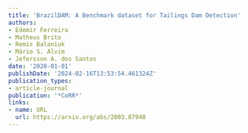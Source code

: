 ```yaml
---
title: 'BrazilDAM: A Benchmark dataset for Tailings Dam Detection'
authors:
- Edemir Ferreira
- Matheus Brito
- Remis Balaniuk
- Mário S. Alvim
- Jefersson A. dos Santos
date: '2020-01-01'
publishDate: '2024-02-16T13:53:54.461324Z'
publication_types:
- article-journal
publication: '*CoRR*'
links:
- name: URL
  url: https://arxiv.org/abs/2003.07948
---
```

